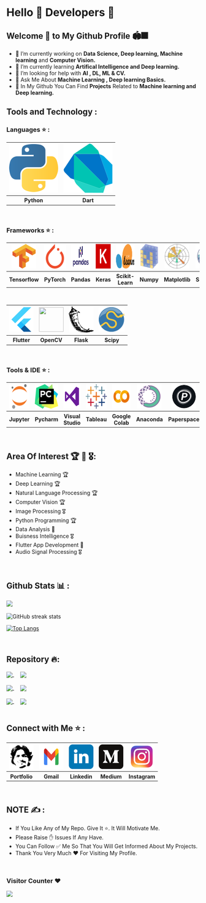 # Hello 👋 Developers 🧠

## Welcome 🤝 to My Github Profile 🏟🎆

- 🔭 I’m currently working on <b>Data Science, Deep learning, Machine learning</b> and <b>Computer Vision.</b>
- 🌱 I’m currently learning <b>Artifical Intelligence and Deep learning.</b>
- 🤔 I’m looking for help with <b>AI , DL, ML & CV.</b>
- 💬 Ask Me About <b>Machine Learning , Deep learning Basics.</b>
- 🌟 In My Github You Can Find <b>Projects</b> Related to <b>Machine learning and Deep learning.</b><br>

## Tools and Technology :

### Languages ⭐ :
<table>
  <tr>
    <th><a href="https://www.python.org/"><img src="Images/python-icon.svg"></a></th>
    <th><a href="https://dart.dev/" ><img src="Images/dart.svg"></a></th> 
  </tr>
  <tr>
    <th>Python</th>
    <th>Dart</th> 
  </tr>
</table><br>

### Frameworks ⭐ :
<table>
  <tr>
    <th><a href="https://www.tensorflow.org/" target="_blank"><img src="Images/tensorflow-icon.svg" height="64" width="64"></a></th>
    <th><a href="https://pytorch.org/tutorials/" target="_blank"><img src="Images/pytorch-icon.svg" height="64" width="64"></a></th> 
    <th><a href="https://pandas.pydata.org/" target="_blank"><img src="Images/pandas2.png" height="64" width="68"></a></th>
    <th><a href="https://keras.io/" target="_blank"><img src="Images/keras.svg" height="64" width="64"></a></th>
    <th><a href="https://scikit-learn.org/" target="_blank"><img src="Images/scikit-learn2.svg" height="64" width="64"></a></th>
    <th><a href="https://numpy.org/" target="_blank"><img src="Images/numpy-icon.svg" height="64" width="64"></a></th>
    <th><a href="https://matplotlib.org/" target="_blank"><img src="Images/Matplotlib_icon.svg" height="64" width="64"></a></th>
     <th><a href="https://seaborn.pydata.org/" target="_blank"><img src="Images/seaborn2.svg" height="64" width="64"></a></th>
  </tr>
  <tr>
    <th>Tensorflow</th>
    <th>PyTorch</th>
    <th>Pandas</th>
    <th>Keras</th>
    <th>Scikit-Learn</th>
    <th>Numpy</th>
    <th>Matplotlib</th>
    <th>Seaborn</th>
  </tr>
  </table>
  
  <br>
  
  <table>
  <tr>
    <th><a href="https://flutter.dev/" target="_blank"><img src="Images/flutter.svg" height="64" width="64"></a></th>
    <th><a href="https://docs.opencv.org/master/"><img src="https://opencv.org/wp-content/uploads/2020/07/OpenCV_logo_no_text_.png" height="64" width="64"></a></th>
    <th><a href="https://flask.palletsprojects.com/en/2.0.x/" target="_blank"><img src="Images/flask.png" height="68" width="64"></a></th>
    <th><a href="https://www.scipy.org/docs.html" target="_blank"><img src="Images/scipy.png" height="64" width="68"></a></th>
  </tr>
  <tr>
    <th>Flutter</th>
    <th>OpenCV</th>
    <th>Flask</th>
    <th>Scipy</th>
  </tr>
</table><br>

### Tools & IDE ⭐ :
<table>
  <tr>
    <th><a href="https://jupyter.org/" target="_blank"><img src="Images/jupyter-icon.svg" height="64" width="64"></a></th>
    <th><a href="https://www.jetbrains.com/pycharm/" target="_blank"><img src="Images/pycharm.svg" height="64" width="64"></a></th> 
    <th><a href="https://code.visualstudio.com/" target="_blank"><img src="Images/visual-studio.png" height="64" width="64"></a></th>
    <th><a href="https://www.tableau.com/" target="_blank"><img src="Images/tableau.svg" height="64" width="64"></a></th>
    <th><a href="https://colab.research.google.com/" target="_blank"><img src="Images/google-colab.png" height="64" width="64"></a></th>
    <th><a href="https://www.anaconda.com/" target="_blank"><img src="Images/anaconda.png" height="64" width="64"></a></th>
    <th><a href="https://www.paperspace.com/" target="_blank"><img src="Images/paperspace2.jpg" height="64" width="64"></a></th>
    <th><a href="https://git-scm.com/doc" target="_blank"><img src="https://git-scm.com/images/logos/downloads/Git-Icon-1788C.png" height="64" width="64"></a></th>
  </tr>
  <tr>
    <th>Jupyter</th>
    <th>Pycharm</th>
    <th>Visual Studio</th>
    <th>Tableau</th>
    <th>Google Colab</th>
    <th>Anaconda</th>
    <th>Paperspace</th>
    <th>Git</th>
  </tr>
</table><br>

## Area Of Interest 🏆 🏅 🎖: 

- Machine Learning 🏆
- Deep Learning 🏆
- Natural Language Processing 🏆
- Computer Vision 🏆
- Image Processing 🎖
- Python Programming 🏆
- Data Analysis 🏅
- Buisness Intelligence 🎖
- Flutter App Development 🏅
- Audio Signal Processing 🎖

<br>

## Github Stats 📊 :
<img src="https://github-readme-stats.vercel.app/api?username=manthan89-py&&show_icons=true&title_color=dbf6e9&icon_color=c31432&text_color=64dfdf&bg_color=240b36">

![GitHub streak stats](https://github-readme-streak-stats.herokuapp.com/?user=manthan89-py&bg_color=272343)

[![Top Langs](https://github-readme-stats.vercel.app/api/top-langs/?username=manthan89-py&layout=compact&title_color=eac8af&icon_color=9f5f80&text_color=feffde&bg_color=132743)](https://github.com/anuraghazra/github-readme-stats)

<br>

## Repository 🔥:
<div>
<a href="https://github.com/manthan89-py/plant-disease-detection">
  <img align="center" src="https://github-readme-stats.vercel.app/api/pin/?username=manthan89-py&repo=plant-disease-detection&title_color=f0c38e&icon_color=f88f01&text_color=fff3e6&bg_color=000000" />
</a>
&nbsp &nbsp
<a href="https://github.com/manthan89-py/InfyTq-Coding-Questions">
  <img align="center" src="https://github-readme-stats.vercel.app/api/pin/?username=manthan89-py&repo=InfyTq-Coding-Questions&title_color=f0c38e&icon_color=f88f01&text_color=fff3e6&bg_color=000000" />
</a>
</div>

<div>
<br>
<a href="https://github.com/manthan89-py/Image-Creation-Using-GANs">
  <img align="center" src="https://github-readme-stats.vercel.app/api/pin/?username=manthan89-py&repo=Image-Creation-Using-GANs&title_color=f0c38e&icon_color=f88f01&text_color=fff3e6&bg_color=000000" />
</a>
&nbsp &nbsp
<a href="https://github.com/manthan89-py/The-Spark-Foundation-Data-Science">
  <img align="center" src="https://github-readme-stats.vercel.app/api/pin/?username=manthan89-py&repo=The-Spark-Foundation-Data-Science&title_color=f0c38e&icon_color=f88f01&text_color=fff3e6&bg_color=000000" />
</a>
<br>
</div>

<div>
 <br>
<a href="https://github.com/manthan89-py/Fake_News_detection">
  <img align="center" src="https://github-readme-stats.vercel.app/api/pin/?username=manthan89-py&repo=Fake_News_detection&title_color=f0c38e&icon_color=f88f01&text_color=fff3e6&bg_color=000000" />
</a>
&nbsp &nbsp
<a href="https://github.com/manthan89-py/Heart-Disease-Prediction">
  <img align="center" src="https://github-readme-stats.vercel.app/api/pin/?username=manthan89-py&repo=Heart-Disease-Prediction&title_color=f0c38e&icon_color=f88f01&text_color=fff3e6&bg_color=000000" />
</a>
<br>
</div><br>


## Connect with Me ⭐ :
<table>
  <tr>
    <th><a href="https://manthan-bhikadiya.wixsite.com/profile" target="_blank"><img src="Images/manthan logo.jpg"  height="64" width="64"></a></th>
    <th><a href="mailto: bhikadiyamanthan@gmail.com" target="_blank"><img src="Images/Gmail-Logo..svg"  height="64" width="64"></a></th>
    <th><a href="https://www.linkedin.com/in/manthanbhikadiya" target="_blank"><img src="Images/linkedin-tile.svg"  height="64" width="64"></a></th>
    <th><a href="https://manthan-bhikadiya.medium.com/" target="_blank"><img src="Images/medium.svg"  height="64" width="64"></a></th>
    <th><a href="https://www.instagram.com/manthan.bhikadiya" target="_blank"><img src="Images/instagram.png"  height="64" width="64"></a></th>
  </tr>
  <tr>
    <th>Portfolio</th>
    <th>Gmail</th>
    <th>Linkedin</th> 
    <th>Medium</th>
    <th>Instagram</th>
  </tr>
</table><br>


## NOTE ✍️ :
- If You Like Any of My Repo. Give It ⭐. It Will Motivate Me. <br>
- Please Raise ✋ Issues If Any Have. <br>
- You Can Follow ✅ Me So That You Will Get Informed About My Projects. <br>
- Thank You Very Much ❤️ For Visiting My Profile.

<br>


### Visitor Counter ❤️
<p align="left"> 
  <img src="https://profile-counter.glitch.me/manthan89-py/count.svg" />
</p>






